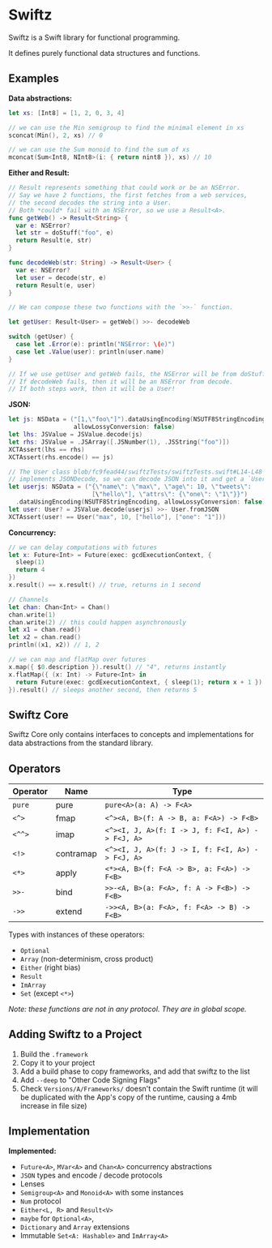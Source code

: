 Swiftz
======

Swiftz is a Swift library for functional programming.

It defines purely functional data structures and functions.

Examples
--------

**Data abstractions:**

```swift
let xs: [Int8] = [1, 2, 0, 3, 4]

// we can use the Min semigroup to find the minimal element in xs
sconcat(Min(), 2, xs) // 0

// we can use the Sum monoid to find the sum of xs
mconcat(Sum<Int8, NInt8>(i: { return nint8 }), xs) // 10
```

**Either and Result:**

```swift
// Result represents something that could work or be an NSError.
// Say we have 2 functions, the first fetches from a web services,
// the second decodes the string into a User.
// Both *could* fail with an NSError, so we use a Result<A>.
func getWeb() -> Result<String> {
  var e: NSError?
  let str = doStuff("foo", e)
  return Result(e, str)
}

func decodeWeb(str: String) -> Result<User> {
  var e: NSError?
  let user = decode(str, e)
  return Result(e, user)
}

// We can compose these two functions with the `>>-` function.

let getUser: Result<User> = getWeb() >>- decodeWeb

switch (getUser) {
  case let .Error(e): println("NSError: \(e)")
  case let .Value(user): println(user.name)
}

// If we use getUser and getWeb fails, the NSError will be from doStuff.
// If decodeWeb fails, then it will be an NSError from decode.
// If both steps work, then it will be a User!
```

**JSON:**

```swift
let js: NSData = ("[1,\"foo\"]").dataUsingEncoding(NSUTF8StringEncoding,
                  allowLossyConversion: false)
let lhs: JSValue = JSValue.decode(js)
let rhs: JSValue = .JSArray([.JSNumber(1), .JSString("foo")])
XCTAssert(lhs == rhs)
XCTAssert(rhs.encode() == js)

// The User class blob/fc9fead44/swiftzTests/swiftzTests.swift#L14-L48
// implements JSONDecode, so we can decode JSON into it and get a `User?`
let userjs: NSData = ("{\"name\": \"max\", \"age\": 10, \"tweets\":
                       [\"hello\"], \"attrs\": {\"one\": \"1\"}}")
  .dataUsingEncoding(NSUTF8StringEncoding, allowLossyConversion: false)
let user: User? = JSValue.decode(userjs) >>- User.fromJSON
XCTAssert(user! == User("max", 10, ["hello"], ["one": "1"]))
```

**Concurrency:**

```swift
// we can delay computations with futures
let x: Future<Int> = Future(exec: gcdExecutionContext, {
  sleep(1)
  return 4
})
x.result() == x.result() // true, returns in 1 second

// Channels
let chan: Chan<Int> = Chan()
chan.write(1)
chan.write(2) // this could happen asynchronously
let x1 = chan.read()
let x2 = chan.read()
println((x1, x2)) // 1, 2

// we can map and flatMap over futures
x.map({ $0.description }).result() // "4", returns instantly
x.flatMap({ (x: Int) -> Future<Int> in
  return Future(exec: gcdExecutionContext, { sleep(1); return x + 1 })
}).result() // sleeps another second, then returns 5
```

Swiftz Core
-----------

Swiftz Core only contains interfaces to concepts and implementations
for data abstractions from the standard library.

Operators
---------

Operator | Name      | Type
-------- | --------- | ------------------------------------------
`pure`   | pure      | `pure<A>(a: A) -> F<A>`
`<^>`    | fmap      | `<^><A, B>(f: A -> B, a: F<A>) -> F<B>`
`<^^>`   | imap      | `<^><I, J, A>(f: I -> J, f: F<I, A>) -> F<J, A>`
`<!>`    | contramap | `<^><I, J, A>(f: J -> I, f: F<I, A>) -> F<J, A>`
`<*>`    | apply     | `<*><A, B>(f: F<A -> B>, a: F<A>) -> F<B>`
`>>-`    | bind      | `>>-<A, B>(a: F<A>, f: A -> F<B>) -> F<B>`
`->>`    | extend    | `->><A, B>(a: F<A>, f: F<A> -> B) -> F<B>`

Types with instances of these operators:

- `Optional`
- `Array` (non-determinism, cross product)
- `Either` (right bias)
- `Result`
- `ImArray`
- `Set` (except `<*>`)

*Note: these functions are not in any protocol. They are in global scope.*

Adding Swiftz to a Project
--------------------------

1. Build the `.framework`
2. Copy it to your project
3. Add a build phase to copy frameworks, and add that swiftz to the list
4. Add `--deep` to "Other Code Signing Flags"
5. Check `Versions/A/Frameworks/` doesn't contain the Swift runtime (it will
    be duplicated with the App's copy of the runtime, causing a 4mb increase
    in file size)

Implementation
--------------

**Implemented:**

- `Future<A>`, `MVar<A>` and `Chan<A>` concurrency abstractions
- `JSON` types and encode / decode protocols
- Lenses
- `Semigroup<A>` and `Monoid<A>` with some instances
- `Num` protocol
- `Either<L, R>` and `Result<V>`
- `maybe` for `Optional<A>`,
- `Dictionary` and `Array` extensions
- Immutable `Set<A: Hashable>` and `ImArray<A>`
